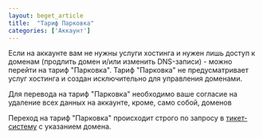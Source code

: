 ```yaml
---
layout: beget_article
title:  "Тариф Парковка"
categories: ['Аккаунт']
---
```


Если на аккаунте вам не нужны услуги хостинга и нужен лишь доступ к доменам (продлить домен и/или изменить DNS-записи) - можно перейти на тариф "Парковка". Тариф "Парковка" не предусматривает услуг хостинга и создан исключительно для управления доменами.

Для перевода на тариф "Парковка" необходимо ваше согласие на удаление всех данных на аккаунте, кроме, само собой, доменов

Переход на тариф "Парковка" происходит строго по запросу в [тикет-систему](https://cp.beget.com/support) с указанием домена.

